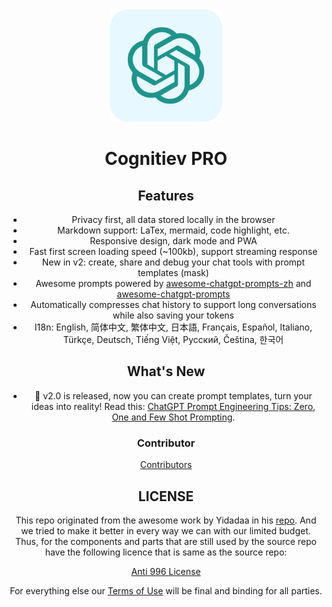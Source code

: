 <div align="center">
<img src="public/apple-touch-icon.png" alt="icon"/>

<h1 align="center">Cognitiev PRO</h1>



## Features


- Privacy first, all data stored locally in the browser
- Markdown support: LaTex, mermaid, code highlight, etc.
- Responsive design, dark mode and PWA
- Fast first screen loading speed (~100kb), support streaming response
- New in v2: create, share and debug your chat tools with prompt templates (mask)
- Awesome prompts powered by [awesome-chatgpt-prompts-zh](https://github.com/PlexPt/awesome-chatgpt-prompts-zh) and [awesome-chatgpt-prompts](https://github.com/f/awesome-chatgpt-prompts)
- Automatically compresses chat history to support long conversations while also saving your tokens
- I18n: English, 简体中文, 繁体中文, 日本語, Français, Español, Italiano, Türkçe, Deutsch, Tiếng Việt, Русский, Čeština, 한국어

## What's New

- 🚀 v2.0 is released, now you can create prompt templates, turn your ideas into reality! Read this: [ChatGPT Prompt Engineering Tips: Zero, One and Few Shot Prompting](https://www.allabtai.com/prompt-engineering-tips-zero-one-and-few-shot-prompting/).



### Contributor

[Contributors](https://github.com/Yidadaa/ChatGPT-Next-Web/graphs/contributors)

## LICENSE

   This repo originated from the awesome work by Yidadaa in his [repo](https://github.com/Yidadaa/ChatGPT-Next-Web). And we tried to make it better in every way we can with our limited budget. Thus, for the components and parts that are still used by the source repo have the following licence that is same as the source repo:
   
[Anti 996 License](https://github.com/kattgu7/Anti-996-License/blob/master/LICENSE_CN_EN)
   
   
   For everything else our [Terms of Use](https://cognitiev.com/#terms) will be final and binding for all parties.
